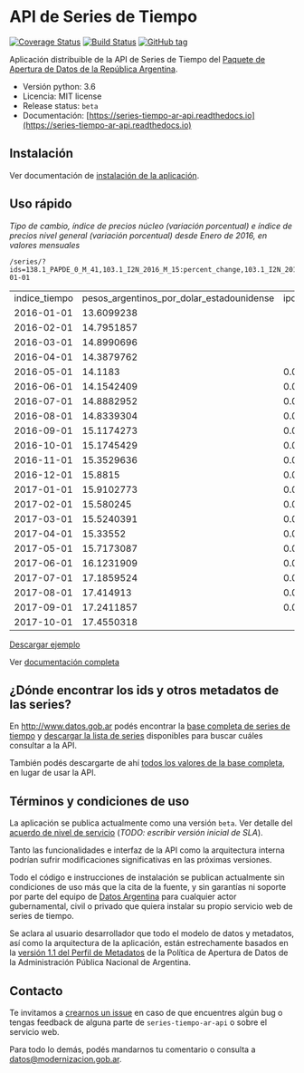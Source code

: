 # API de Series de Tiempo

[![Coverage Status](https://coveralls.io/repos/github/datosgobar/series-tiempo-ar-api/badge.svg?branch=master)](https://coveralls.io/github/datosgobar/series-tiempo-ar-api?branch=master)
[![Build Status](https://travis-ci.org/datosgobar/series-tiempo-ar-api.svg?branch=master)](https://travis-ci.org/datosgobar/series-tiempo-ar-api)
[![GitHub tag](https://img.shields.io/github/tag/datosgobar/series-tiempo-ar-api.svg)]()

Aplicación distribuible de la API de Series de Tiempo del [Paquete de Apertura de Datos de la República Argentina](http://paquete-apertura-datos.readthedocs.io/es/stable/).

* Versión python: 3.6
* Licencia: MIT license
* Release status: `beta`
* Documentación: [https://series-tiempo-ar-api.readthedocs.io](https://series-tiempo-ar-api.readthedocs.io)

## Instalación

Ver documentación de [instalación de la aplicación](docs/developers/development.md).

## Uso rápido

*Tipo de cambio, índice de precios núcleo (variación porcentual) e índice de precios nivel general (variación porcentual) desde Enero de 2016, en valores mensuales*

```
/series/?ids=138.1_PAPDE_0_M_41,103.1_I2N_2016_M_15:percent_change,103.1_I2N_2016_M_19:percent_change&collapse=month&format=csv&start_date=2016-01-01
```

<table>
<tr><td>indice_tiempo</td><td>pesos_argentinos_por_dolar_estadounidense</td><td>ipc_2016_nucleo</td><td>ipc_2016_nivgeneral</td></tr>
<tr><td>2016-01-01</td><td>13.6099238</td><td></td><td></td></tr>
<tr><td>2016-02-01</td><td>14.7951857</td><td></td><td></td></tr>
<tr><td>2016-03-01</td><td>14.8990696</td><td></td><td></td></tr>
<tr><td>2016-04-01</td><td>14.3879762</td><td></td><td></td></tr>
<tr><td>2016-05-01</td><td>14.1183   </td><td>0.0265777</td><td>0.0419337</td></tr>
<tr><td>2016-06-01</td><td>14.1542409</td><td>0.0301247</td><td>0.0307591</td></tr>
<tr><td>2016-07-01</td><td>14.8882952</td><td>0.0187154</td><td>0.0204675</td></tr>
<tr><td>2016-08-01</td><td>14.8339304</td><td>0.0165157</td><td>0.0020196</td></tr>
<tr><td>2016-09-01</td><td>15.1174273</td><td>0.0154869</td><td>0.0114914</td></tr>
<tr><td>2016-10-01</td><td>15.1745429</td><td>0.0179986</td><td>0.0235933</td></tr>
<tr><td>2016-11-01</td><td>15.3529636</td><td>0.0171879</td><td>0.0161842</td></tr>
<tr><td>2016-12-01</td><td>15.8815   </td><td>0.0171243</td><td>0.0119757</td></tr>
<tr><td>2017-01-01</td><td>15.9102773</td><td>0.013389 </td><td>0.01313</td></tr>
<tr><td>2017-02-01</td><td>15.580245 </td><td>0.0184608</td><td>0.0246316</td></tr>
<tr><td>2017-03-01</td><td>15.5240391</td><td>0.0182095</td><td>0.0236416</td></tr>
<tr><td>2017-04-01</td><td>15.33552  </td><td>0.0229158</td><td>0.0263366</td></tr>
<tr><td>2017-05-01</td><td>15.7173087</td><td>0.0160246</td><td>0.0128313</td></tr>
<tr><td>2017-06-01</td><td>16.1231909</td><td>0.0152262</td><td>0.0138837</td></tr>
<tr><td>2017-07-01</td><td>17.1859524</td><td>0.0176384</td><td>0.0171937</td></tr>
<tr><td>2017-08-01</td><td>17.414913 </td><td>0.0150374</td><td>0.0147753</td></tr>
<tr><td>2017-09-01</td><td>17.2411857</td><td>0.017578 </td><td>0.0204363</td></tr>
<tr><td>2017-10-01</td><td>17.4550318</td><td></td><td></td></tr>
</table>

[Descargar ejemplo](https://github.com/datosgobar/series-tiempo-ar-api/raw/master/docs/assets/data-example-1.csv)

Ver [documentación completa](https://datosgobar.github.io/series-tiempo-ar-api/)

## ¿Dónde encontrar los ids y otros metadatos de las series?

En http://www.datos.gob.ar podés encontrar la [base completa de series de tiempo](http://datos.gob.ar/dataset/base-series-tiempo-administracion-publica-nacional) y [descargar la lista de series](http://infra.datos.gob.ar/catalog/modernizacion/dataset/1/distribution/1.2/download/series-tiempo-metadatos.csv) disponibles para buscar cuáles consultar a la API.

También podés descargarte de ahí [todos los valores de la base completa](http://infra.datos.gob.ar/catalog/modernizacion/dataset/1/distribution/1.3/download/series-tiempo-valores.csv), en lugar de usar la API.

## Términos y condiciones de uso

La aplicación se publica actualmente como una versión `beta`. Ver detalle del [acuerdo de nivel de servicio]() (*TODO: escribir versión inicial de SLA*).

Tanto las funcionalidades e interfaz de la API como la arquitectura interna podrían sufrir modificaciones significativas en las próximas versiones.

Todo el código e instrucciones de instalación se publican actualmente sin condiciones de uso más que la cita de la fuente, y sin garantías ni soporte por parte del equipo de [Datos Argentina](datosgobar.github.io) para cualquier actor gubernamental, civil o privado que quiera instalar su propio servicio web de series de tiempo.

Se aclara al usuario desarrollador que todo el modelo de datos y metadatos, así como la arquitectura de la aplicación, están estrechamente basados en la [versión 1.1 del Perfil de Metadatos](http://paquete-apertura-datos.readthedocs.io/es/0.2.0/guia_metadatos.html) de la Política de Apertura de Datos de la Administración Pública Nacional de Argentina.

## Contacto

Te invitamos a [crearnos un issue](https://github.com/datosgobar/series-tiempo-ar-api/issues/new?labels=pedido-comunidad) en caso de que encuentres algún bug o tengas feedback de alguna parte de `series-tiempo-ar-api` o sobre el servicio web.

Para todo lo demás, podés mandarnos tu comentario o consulta a [datos@modernizacion.gob.ar](mailto:datos@modernizacion.gob.ar).





